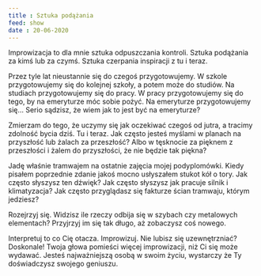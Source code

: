 ```yaml
---
title : Sztuka podążania
feed: show
date : 20-06-2020
---
```


Improwizacja to dla mnie sztuka odpuszczania kontroli. Sztuka podążania za kimś lub za czymś. Sztuka czerpania inspiracji z tu i teraz.

Przez tyle lat nieustannie się do czegoś przygotowujemy. W szkole przygotowujemy się do kolejnej szkoły, a potem może do studiów. Na studiach przygotowujemy się do pracy. W pracy przygotowujemy się do tego, by na emeryturze móc sobie pożyć. Na emeryturze przygotowujemy się... Serio sądzisz, że wiem jak to jest być na emeryturze?

Zmierzam do tego, że uczymy się jak oczekiwać czegoś od jutra, a tracimy zdolność bycia dziś. Tu i teraz. Jak często jesteś myślami w planach na przyszłość lub żalach za przeszłość? Albo w tęsknocie za pięknem z przeszłości i żalem do przyszłości, że nie będzie tak piękna?

Jadę właśnie tramwajem na ostatnie zajęcia mojej podyplomówki. Kiedy pisałem poprzednie zdanie jakoś mocno usłyszałem stukot kół o tory. Jak często słyszysz ten dźwięk? Jak często słyszysz jak pracuje silnik i klimatyzacja? Jak często przyglądasz się fakturze ścian tramwaju, którym jedziesz?

Rozejrzyj się. Widzisz ile rzeczy odbija się w szybach czy metalowych elementach? Przyjrzyj im się tak długo, aż zobaczysz coś nowego.

Interpretuj to co Cię otacza. Improwizuj. Nie lubisz się uzewnętrzniać? Doskonale! Twoja głowa pomieści więcej improwizacji, niż Ci się może wydawać. Jesteś najważniejszą osobą w swoim życiu, wystarczy że Ty doświadczysz swojego geniuszu.